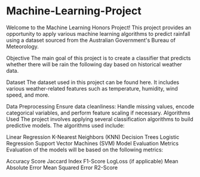 # Machine-Learning-Project


Welcome to the Machine Learning Honors Project! This project provides an opportunity to apply various machine learning algorithms to predict rainfall using a dataset sourced from the Australian Government's Bureau of Meteorology.

Objective
The main goal of this project is to create a classifier that predicts whether there will be rain the following day based on historical weather data.

Dataset
The dataset used in this project can be found here. It includes various weather-related features such as temperature, humidity, wind speed, and more.

Data Preprocessing
Ensure data cleanliness: Handle missing values, encode categorical variables, and perform feature scaling if necessary.
Algorithms Used
The project involves applying several classification algorithms to build predictive models. The algorithms used include:

Linear Regression
K-Nearest Neighbors (KNN)
Decision Trees
Logistic Regression
Support Vector Machines (SVM)
Model Evaluation Metrics
Evaluation of the models will be based on the following metrics:

Accuracy Score
Jaccard Index
F1-Score
LogLoss (if applicable)
Mean Absolute Error
Mean Squared Error
R2-Score
